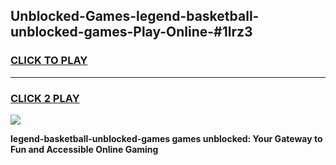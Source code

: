 
## Unblocked-Games-legend-basketball-unblocked-games-Play-Online-#1lrz3
<h3>
<a href="https://premium.freeplayer.one?title=legend-basketball-unblocked-games&ref=27F">CLICK TO PLAY</a></h3>
<hr>

<h3>
<a href="https://premium.freeplayer.one?title=legend-basketball-unblocked-games&ref=27F">CLICK 2 PLAY</a>
  
</h3>

<a href="https://premium.freeplayer.one?title=legend-basketball-unblocked-games&ref=27F"><img src="https://clearcache.store/games.png"></a>


**legend-basketball-unblocked-games games unblocked: Your Gateway to Fun and Accessible Online Gaming**

